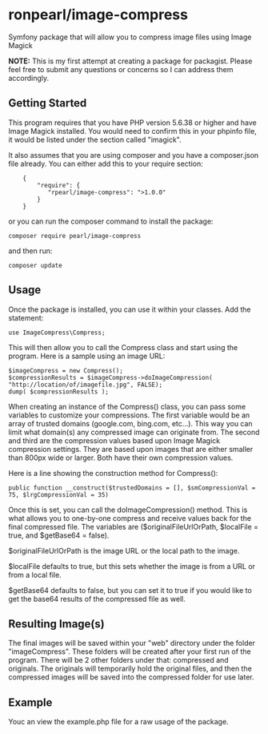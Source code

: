 # ronpearl/image-compress
Symfony package that will allow you to compress image files using Image Magick

**NOTE:** This is my first attempt at creating a package for packagist. Please feel free to submit any questions or concerns so I can address them accordingly.

## Getting Started
This program requires that you have PHP version 5.6.38 or higher and have Image Magick installed. You would need to confirm this in your phpinfo file, it would be listed under the section called "imagick". 

It also assumes that you are using composer and you have a composer.json file already. You can either add this to your require section:

```
    {
        "require": {
           "rpearl/image-compress": ">1.0.0"
        }
    }
```

or you can run the composer command to install the package:

```
composer require pearl/image-compress
```

and then run:

```
composer update
```

## Usage
Once the package is installed, you can use it within your classes. Add the statement:

```
use ImageCompress\Compress;
```

This will then allow you to call the Compress class and start using the program. Here is a sample using an image URL:

```
$imageCompress = new Compress();
$compressionResults = $imageCompress->doImageCompression( "http://location/of/imagefile.jpg", FALSE);
dump( $compressionResults );
```

When creating an instance of the Compress() class, you can pass some variables to customize your compressions. The first variable would be an array of trusted domains (google.com, bing.com, etc...). This way you can limit what domain(s) any compressed image can originate from. The second and third are the compression values based upon Image Magick compression settings. They are based upon images that are either smaller than 800px wide or larger. Both have their own compression values. 

Here is a line showing the construction method for Compress():

```
public function __construct($trustedDomains = [], $smCompressionVal = 75, $lrgCompressionVal = 35)
```

Once this is set, you can call the doImageCompression() method. This is what allows you to one-by-one compress and receive values back for the final compressed file. The variables are ($originalFileUrlOrPath, $localFile = true, and $getBase64 = false). 

$originalFileUrlOrPath is the image URL or the local path to the image.

$localFile defaults to true, but this sets whether the image is from a URL or from a local file.

$getBase64 defaults to false, but you can set it to true if you would like to get the base64 results of the compressed file as well.

## Resulting Image(s)
The final images will be saved within your "web" directory under the folder "imageCompress". These folders will be created after your first run of the program. There will be 2 other folders under that: compressed and originals. The originals will temporarily hold the original files, and then the compressed images will be saved into the compressed folder for use later.

## Example
Youc an view the example.php file for a raw usage of the package.